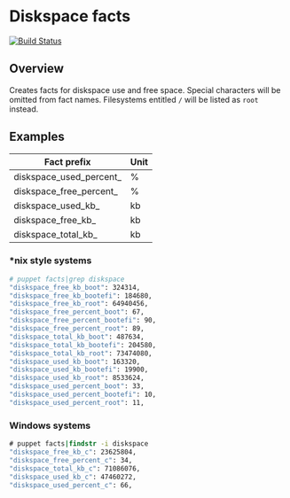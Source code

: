 # Diskspace facts

[![Build Status](https://travis-ci.org/marcinbojko/puppet-diskspace.svg?branch=master)](https://travis-ci.org/marcinbojko/puppet-diskspace)

## Overview

Creates facts for diskspace use and free space.  Special characters will be omitted from fact names.
Filesystems entitled ```/``` will be listed as ```root``` instead.

## Examples

|Fact prefix|Unit|
|-----------|----|
|diskspace_used_percent_|%|
|diskspace_free_percent_|%|
|diskspace_used_kb_|kb|
|diskspace_free_kb_|kb|
|diskspace_total_kb_|kb|

### *nix style systems

```bash
# puppet facts|grep diskspace
"diskspace_free_kb_boot": 324314,
"diskspace_free_kb_bootefi": 184680,
"diskspace_free_kb_root": 64940456,
"diskspace_free_percent_boot": 67,
"diskspace_free_percent_bootefi": 90,
"diskspace_free_percent_root": 89,
"diskspace_total_kb_boot": 487634,
"diskspace_total_kb_bootefi": 204580,
"diskspace_total_kb_root": 73474080,
"diskspace_used_kb_boot": 163320,
"diskspace_used_kb_bootefi": 19900,
"diskspace_used_kb_root": 8533624,
"diskspace_used_percent_boot": 33,
"diskspace_used_percent_bootefi": 10,
"diskspace_used_percent_root": 11,
```

### Windows systems

```cmd
# puppet facts|findstr -i diskspace
"diskspace_free_kb_c": 23625804,
"diskspace_free_percent_c": 34,
"diskspace_total_kb_c": 71086076,
"diskspace_used_kb_c": 47460272,
"diskspace_used_percent_c": 66,
```
